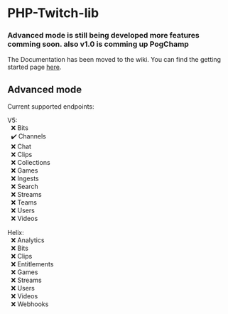 
  

# PHP-Twitch-lib

  

  

### Advanced mode is still being developed more features comming soon. also v1.0 is comming up PogChamp

  

The Documentation has been moved to the wiki. You can find the getting started page [here](https://github.com/Dkamps18/PHP-Twitch-lib/wiki/getting-started).

## Advanced mode

Current supported endpoints:

V5:  
&nbsp; :x: Bits  
&nbsp; :heavy_check_mark: Channels  
&nbsp; :x: Chat  
&nbsp; :x: Clips  
&nbsp; :x: Collections  
&nbsp; :x: Games  
&nbsp; :x: Ingests  
&nbsp; :x: Search  
&nbsp; :x: Streams  
&nbsp; :x: Teams  
&nbsp; :x: Users  
&nbsp; :x: Videos  
 
Helix:  
&nbsp; :x: Analytics  
&nbsp; :x: Bits  
&nbsp; :x: Clips  
&nbsp; :x: Entitlements  
&nbsp; :x: Games  
&nbsp; :x: Streams  
&nbsp; :x: Users  
&nbsp; :x: Videos  
&nbsp; :x: Webhooks  
